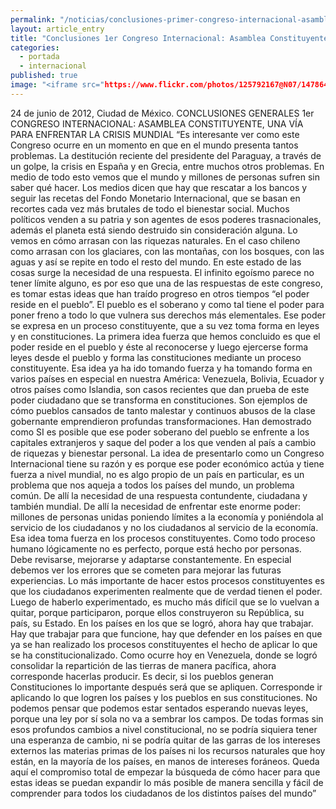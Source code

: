 ```yaml
---
permalink: "/noticias/conclusiones-primer-congreso-internacional-asamblea-constituyente-2012.html"
layout: article_entry
title: "Conclusiones 1er Congreso Internacional: Asamblea Constituyente, una vía para enfrentar la crisis mundial"
categories: 
  - portada
  - internacional
published: true
image: "<iframe src="https://www.flickr.com/photos/125792167@N07/14786435420/in/photostream/player/" width="75" height="75" frameborder="0" allowfullscreen webkitallowfullscreen mozallowfullscreen oallowfullscreen msallowfullscreen></iframe>"
---
```


24 de junio de 2012, Ciudad de México.
CONCLUSIONES GENERALES
1er CONGRESO INTERNACIONAL: 
ASAMBLEA CONSTITUYENTE, UNA VÍA PARA ENFRENTAR LA CRISIS MUNDIAL
“Es interesante ver como este Congreso ocurre en un momento en que en el mundo presenta tantos problemas. La destitución reciente del presidente del Paraguay, a través de un golpe, la crisis en España y en Grecia, entre muchos otros problemas.
En medio de todo esto vemos que el mundo y millones de personas sufren sin saber qué hacer. Los medios dicen que hay que rescatar a los bancos y seguir las recetas del Fondo Monetario Internacional, que se basan en recortes cada vez más brutales de todo el bienestar social.
Muchos políticos venden a su patria y son agentes de esos poderes trasnacionales, además el planeta está siendo destruido sin consideración alguna. Lo vemos en cómo arrasan con las riquezas naturales. En el caso chileno como arrasan con los glaciares, con las montañas, con los bosques, con las aguas y así se repite en todo el resto del mundo.
En este estado de las cosas surge la necesidad de una respuesta. El infinito egoísmo parece no tener límite alguno, es por eso que una de las respuestas de este congreso, es tomar estas ideas que han traído progreso en otros tiempos “el poder reside en el pueblo”. El pueblo es el soberano y como tal tiene el poder para poner freno a todo lo que vulnera sus derechos más elementales. Ese poder se expresa en un proceso constituyente, que a su vez toma forma en leyes y en constituciones. La primera idea fuerza que hemos concluido es que el poder reside en el pueblo y éste al reconocerse y luego ejercerse forma leyes desde el pueblo y forma las constituciones mediante un proceso constituyente.
Esa idea ya ha ido tomando fuerza y ha tomando forma en varios países en especial en nuestra América: Venezuela, Bolivia, Ecuador y otros países como Islandia, son casos recientes que dan prueba de este poder ciudadano que se transforma en constituciones. Son ejemplos de cómo pueblos cansados de tanto malestar y continuos abusos de la clase gobernante emprendieron profundas transformaciones. Han demostrado como SI es posible que ese poder soberano del pueblo se enfrente a los capitales extranjeros y saque del poder a los que venden al país a cambio de riquezas y bienestar personal.
La idea de presentarlo como un Congreso Internacional tiene su razón y es porque ese poder económico actúa y tiene fuerza a nivel mundial, no es algo propio de un país en particular, es un problema que nos aqueja a todos los países del mundo, un problema común.
De allí la necesidad de una respuesta contundente, ciudadana y también mundial. De allí la necesidad de enfrentar este enorme poder: millones de personas unidas poniendo límites a la economía y poniéndola al servicio de los ciudadanos y no los ciudadanos al servicio de la economía. Esa idea toma fuerza en los procesos constituyentes.
Como todo proceso humano lógicamente no es perfecto, porque está hecho por personas. Debe revisarse, mejorarse y adaptarse constantemente. En especial debemos ver los errores que se cometen para mejorar las futuras experiencias. Lo más importante de hacer estos procesos constituyentes es que los ciudadanos experimenten realmente que de verdad tienen el poder. Luego de haberlo experimentado, es mucho más difícil que se lo vuelvan a quitar, porque participaron, porque ellos construyeron su República, su país, su Estado.
En los países en los que se logró, ahora hay que trabajar. Hay que trabajar para que funcione, hay que defender en los países en que ya se han realizado los procesos constituyentes el hecho de aplicar lo que se ha constitucionalizado. Como ocurre hoy en Venezuela, donde se logró consolidar la repartición de las tierras de manera pacífica, ahora corresponde hacerlas producir. Es decir, si los pueblos generan Constituciones lo importante después será que se apliquen. Corresponde ir aplicando lo que logren los países y los pueblos en sus constituciones. No podemos pensar que podemos estar sentados esperando nuevas leyes, porque una ley por sí sola no va a sembrar los campos. De todas formas sin esos profundos cambios a nivel constitucional, no se podría siquiera tener una esperanza de cambio, ni se podría quitar de las garras de los intereses externos las materias primas de los países ni los recursos naturales que hoy están, en la mayoría de los países, en manos de intereses foráneos.
Queda aquí el compromiso total de empezar la búsqueda de cómo hacer para que estas ideas se puedan expandir lo más posible de manera sencilla y fácil de comprender para todos los ciudadanos de los distintos países del mundo”
